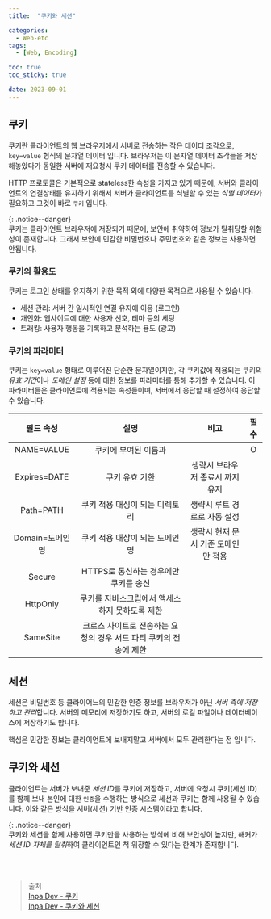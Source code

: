 ```yaml
---
title:  "쿠키와 세션"

categories:
  - Web-etc
tags:
  - [Web, Encoding]

toc: true
toc_sticky: true

date: 2023-09-01
---
```


## 쿠키

쿠키란 클라이언트의 웹 브라우저에서 서버로 전송하는 작은 데이터 조각으로, `key=value` 형식의 문자열 데이터 입니다. 브라우저는 이 문자열 데이터 조각들을 저장해놓았다가 동일한 서버에 재요청시 쿠키 데이터를 전송할 수 있습니다.

HTTP 프로토콜은 기본적으로 stateless한 속성을 가지고 있기 때문에, 서버와 클라이언트의 연결상태를 유지하기 위해서 서버가 클라이언트를 식별할 수 있는 *식별 데이터*가 필요하고 그것이 바로 `쿠키` 입니다.

{: .notice--danger}  
쿠키는 클라이언트 브라우저에 저장되기 때문에, 보안에 취약하여 정보가 탈취당할 위험성이 존재합니다. 그래서 보안에 민감한 비밀번호나 주민번호와 같은 정보는 사용하면 안됩니다.

### 쿠키의 활용도

쿠키는 로그인 상태를 유지하기 위한 목적 외에 다양한 목적으로 사용될 수 있습니다. 

- 세션 관리: 서버 간 일시적인 연결 유지에 이용 (로그인)
- 개인화: 웹사이트에 대한 사용자 선호, 테마 등의 세팅
- 트래킹: 사용자 행동을 기록하고 분석하는 용도 (광고)

### 쿠키의 파라미터

쿠키는 `key=value` 형태로 이루어진 단순한 문자열이지만, 각 쿠키값에 적용되는 쿠키의 *유효 기간*이나 *도메인 설정* 등에 대한 정보를 파라미터를 통해 추가할 수 있습니다. 이 파라미터들은 클라이언트에 적용되는 속성들이며, 서버에서 응답할 때 설정하여 응답할 수 있습니다.

|필드 속성 | 설명 | 비고 | 필수 |
|:--:|:--:|:--:|:--:|
|NAME=VALUE|쿠키에 부여된 이름과 || O |
|Expires=DATE|쿠키 유효 기한|생략시 브라우저 종료시 까지 유지| |
|Path=PATH|쿠키 적용 대싱이 되는 디렉토리|생략시 루트 경로로 자동 설정| |
|Domain=도메인 명|쿠키 적용 대상이 되는 도메인 명|생략시 현재 문서 기준 도메인만 적용| |
|Secure|HTTPS로 통신하는 경우에만 쿠키를 송신| |
|HttpOnly|쿠키를 자바스크립에서 액세스 하지 못하도록 제한| |
|SameSite|크로스 사이트로 전송하는 요청의 경우 서드 파티 쿠키의 전송에 제한|||

## 세션

세션은 비밀번호 등 클라이어느의 민감한 인증 정보를 브라우저가 아닌 *서버 측에 저장하고 관리*합니다. 서버의 메모리에 저장하기도 하고, 서버의 로컬 파일이나 데이터베이스에 저장하기도 합니다.

핵심은 민감한 정보는 클라이언트에 보내지말고 서버에서 모두 관리한다는 점 입니다.

## 쿠키와 세션

클라이언트는 서버가 보내준 *세션 ID*를 쿠키에 저장하고, 서버에 요청시 쿠키(세션 ID)를 함께 보내 본인에 대한 `인증`을 수행하는 방식으로 세선과 쿠키는 함께 사용될 수 있습니다. 이와 같은 방식을 서버(세션) 기반 인증 시스템이라고 합니다.

{: .notice--danger}  
쿠키와 세션을 함께 사용하면 쿠키만을 사용하는 방식에 비해 보안성이 높지만, 해커가 *세션 ID 자체를 탈취*하여 클라이언트인 척 위장할 수 있다는 한계가 존재합니다.

<br>
<br>

> 출처  
> [Inpa Dev - 쿠키](https://inpa.tistory.com/entry/HTTP-%F0%9F%8C%90-%EC%9B%B9-%EB%B8%8C%EB%9D%BC%EC%9A%B0%EC%A0%80%EC%9D%98-%EC%BF%A0%ED%82%A4-%EA%B0%9C%EB%85%90-Cookie-%ED%97%A4%EB%8D%94-%EB%8B%A4%EB%A3%A8%EA%B8%B0)  
> [Inpa Dev - 쿠키와 세션](https://inpa.tistory.com/entry/WEB-%F0%9F%93%9A-JWTjson-web-token-%EB%9E%80-%F0%9F%92%AF-%EC%A0%95%EB%A6%AC)

